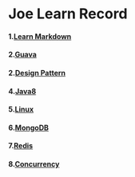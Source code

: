 # Joe Learn Record

#### 1.[Learn Markdown](https://github.com/My1iJ3oe6s/Learn/blob/master/Markdown.md)
#### 2.[Guava](https://github.com/My1iJ3oe6s/Learn/edit/master/README.md)
#### 2.[Design Pattern](https://github.com/My1iJ3oe6s/Learn/tree/master/DesignPattern)
#### 4.[Java8](https://github.com/My1iJ3oe6s/Learn/tree/master/Java8)
#### 5.[Linux](https://github.com/My1iJ3oe6s/Learn/tree/master/Linux)
#### 6.[MongoDB](https://github.com/My1iJ3oe6s/Learn/tree/master/MongoDB)
#### 7.[Redis](https://github.com/My1iJ3oe6s/Learn/tree/master/Redis)
#### 8.[Concurrency](https://github.com/My1iJ3oe6s/Learn/tree/master/concurrency)


